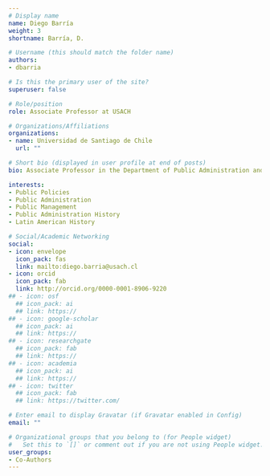 ```yaml
---
# Display name
name: Diego Barría
weight: 3
shortname: Barría, D.

# Username (this should match the folder name)
authors:
- dbarria

# Is this the primary user of the site?
superuser: false

# Role/position
role: Associate Professor at USACH

# Organizations/Affiliations
organizations:
- name: Universidad de Santiago de Chile
  url: ""

# Short bio (displayed in user profile at end of posts)
bio: Associate Professor in the Department of Public Administration and Policy at the Universidad de Santiago de Chile.

interests:
- Public Policies
- Public Administration
- Public Management
- Public Administration History
- Latin American History

# Social/Academic Networking
social:
- icon: envelope
  icon_pack: fas
  link: mailto:diego.barria@usach.cl
- icon: orcid
  icon_pack: fab
  link: http://orcid.org/0000-0001-8906-9220
## - icon: osf
  ## icon_pack: ai
  ## link: https://
## - icon: google-scholar
  ## icon_pack: ai
  ## link: https://
## - icon: researchgate
  ## icon_pack: fab
  ## link: https://
## - icon: academia
  ## icon_pack: ai
  ## link: https://
## - icon: twitter
  ## icon_pack: fab
  ## link: https://twitter.com/

# Enter email to display Gravatar (if Gravatar enabled in Config)
email: ""

# Organizational groups that you belong to (for People widget)
#   Set this to `[]` or comment out if you are not using People widget.
user_groups:
- Co-Authors
---
```

